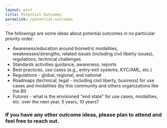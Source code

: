 ```yaml
---
layout: post
title: Potential Outcomes
permalink: /potential-outcomes
---
```


 The followings are some ideas about potential outcomes in no particular priority order:

* Awareness/education around biometric modalities, weaknesses/strengths, related issues (including civil liberty issues), regulations, technical challenges
* Standards activities guidance, awareness, reports
* Best practices, use cases (e.g., entry-exit systems, KYC/AML, etc.)
* Regulations - global, regional, and national
* Roadmaps (technical, legal - including civil liberty, business) for use cases and modalities (by this community and others organizations like the BI)
* Futures - what is the envisioned "end state" for use cases, modalities, etc. over the next year, 5 years, 10 years?

### If you have any other outcome ideas, please plan to attend and feel free to reach out.

